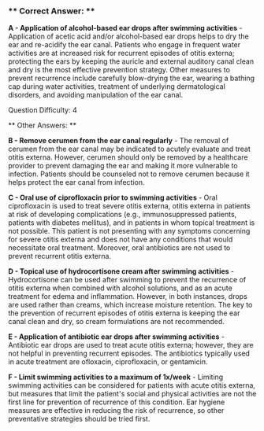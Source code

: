 ### ** Correct Answer: **

**A - Application of alcohol-based ear drops after swimming activities** - Application of acetic acid and/or alcohol-based ear drops helps to dry the ear and re-acidify the ear canal. Patients who engage in frequent water activities are at increased risk for recurrent episodes of otitis externa; protecting the ears by keeping the auricle and external auditory canal clean and dry is the most effective prevention strategy. Other measures to prevent recurrence include carefully blow-drying the ear, wearing a bathing cap during water activities, treatment of underlying dermatological disorders, and avoiding manipulation of the ear canal.

Question Difficulty: 4

** Other Answers: **

**B - Remove cerumen from the ear canal regularly** - The removal of cerumen from the ear canal may be indicated to acutely evaluate and treat otitis externa. However, cerumen should only be removed by a healthcare provider to prevent damaging the ear and making it more vulnerable to infection. Patients should be counseled not to remove cerumen because it helps protect the ear canal from infection.

**C - Oral use of ciprofloxacin prior to swimming activities** - Oral ciprofloxacin is used to treat severe otitis externa, otitis externa in patients at risk of developing complications (e.g., immunosuppressed patients, patients with diabetes mellitus), and in patients in whom topical treatment is not possible. This patient is not presenting with any symptoms concerning for severe otitis externa and does not have any conditions that would necessitate oral treatment. Moreover, oral antibiotics are not used to prevent recurrent otitis externa.

**D - Topical use of hydrocortisone cream after swimming activities** - Hydrocortisone can be used after swimming to prevent the recurrence of otitis externa when combined with alcohol solutions, and as an acute treatment for edema and inflammation. However, in both instances, drops are used rather than creams, which increase moisture retention. The key to the prevention of recurrent episodes of otitis externa is keeping the ear canal clean and dry, so cream formulations are not recommended.

**E - Application of antibiotic ear drops after swimming activities** - Antibiotic ear drops are used to treat acute otitis externa; however, they are not helpful in preventing recurrent episodes. The antibiotics typically used in acute treatment are ofloxacin, ciprofloxacin, or gentamicin.

**F - Limit swimming activities to a maximum of 1x/week** - Limiting swimming activities can be considered for patients with acute otitis externa, but measures that limit the patient's social and physical activities are not the first line for prevention of recurrence of this condition. Ear hygiene measures are effective in reducing the risk of recurrence, so other preventative strategies should be tried first.

